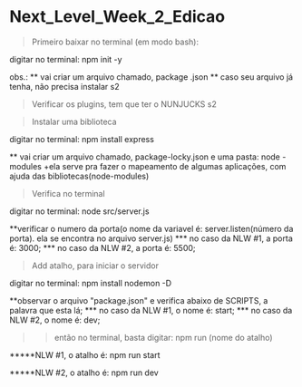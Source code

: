 # Next_Level_Week_2_Edicao

> Primeiro baixar no terminal (em modo bash):

digitar no terminal: 
npm init -y

obs.: 
** vai criar um arquivo chamado, package .json
** caso seu arquivo já tenha, não precisa instalar s2

> Verificar os plugins, tem que ter o NUNJUCKS s2

> Instalar uma biblioteca

digitar no terminal:
npm install express

** vai criar um arquivo chamado, package-locky.json e uma pasta: node - modules
+ela serve pra fazer o mapeamento de algumas aplicações, com ajuda das bibliotecas(node-modules)


> Verifica no terminal

digitar no terminal:
node src/server.js

**verificar o numero da porta(o nome da variavel é: server.listen(número da porta). ela se encontra no arquivo server.js)
*** no caso da NLW #1, a porta é: 3000;
*** no caso da NLW #2, a porta é: 5500;

> Add atalho, para iniciar o servidor

digitar no terminal:
npm install nodemon -D

**observar o arquivo "package.json" e verifica abaixo de SCRIPTS, a palavra que esta lá;
*** no caso da NLW #1, o nome é: start;
*** no caso da NLW #2, o nome é: dev;


>> então no terminal, basta digitar:
npm run (nome do atalho)

*****NLW #1, o atalho é: 
npm run start

*****NLW #2, o atalho é: 
npm run dev

